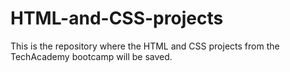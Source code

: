 # HTML-and-CSS-projects
This is the repository where the HTML and CSS projects from the TechAcademy bootcamp will be saved.

